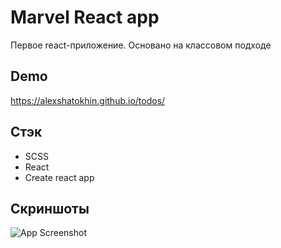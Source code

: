 
# Marvel React app

Первое react-приложение. Основано на классовом подходе



## Demo

https://alexshatokhin.github.io/todos/


## Стэк

* SCSS
* React
* Create react app

## Скриншоты

![App Screenshot](https://sun9-76.userapi.com/impg/Rphb-2iicFqTl8901AzZZ10Was1OtCdl4u628g/qyBSS7W5zNg.jpg?size=1507x902&quality=96&sign=0571a21e5a26e7a4ed4db664144e4303&type=album)
